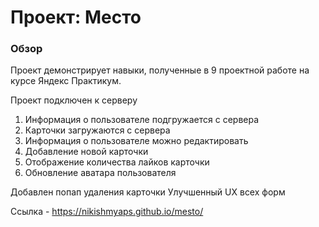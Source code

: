 # Проект: Место

### Обзор
Проект демонстрирует навыки, полученные в 9 проектной работе на курсе Яндекс Практикум.

Проект подключен к серверу
1. Информация о пользователе подгружается с сервера
2. Карточки загружаются с сервера
3. Информация о пользователе можно редактировать
4. Добавление новой карточки
5. Отображение количества лайков карточки
6. Обновление аватара пользователя

Добавлен попап удаления карточки
Улучшенный UX всех форм

Ссылка - https://nikishmyaps.github.io/mesto/